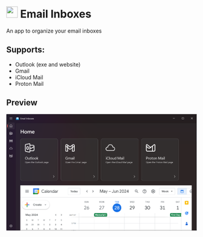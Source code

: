 # <img src=https://github.com/Tech5G5G/Email-Inboxes/assets/108637539/26532471-4a3b-4772-9bfe-f3867f2f504e width=30 height=30> Email Inboxes
An app to organize your email inboxes

## Supports:
* Outlook (exe and website)
* Gmail
* iCloud Mail
* Proton Mail

## Preview
<img src=https://github.com/Tech5G5G/Email-Inboxes/raw/master/Email%20Inboxes%20Showcase.png>
